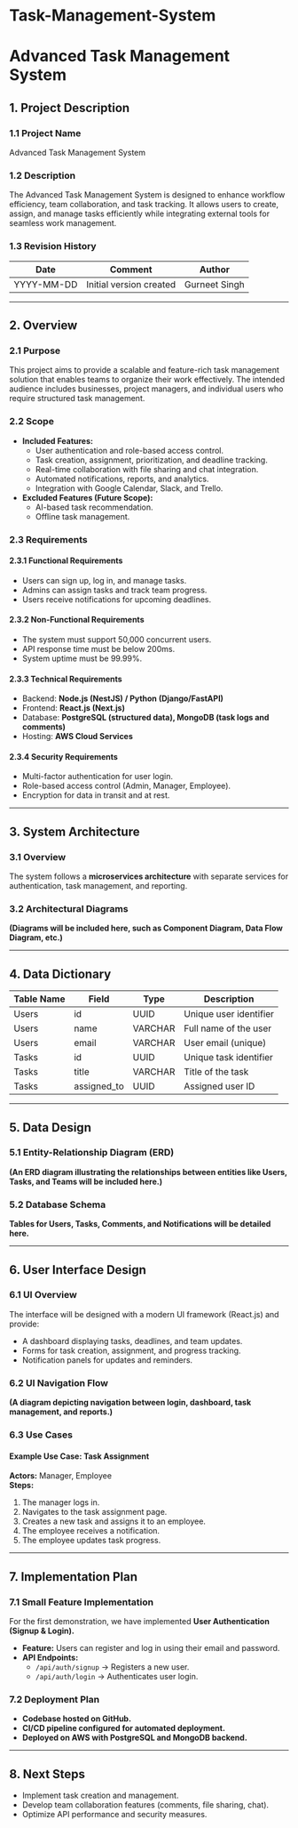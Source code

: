 # Task-Management-System

# Advanced Task Management System

## 1. Project Description

### 1.1 Project Name
Advanced Task Management System

### 1.2 Description
The Advanced Task Management System is designed to enhance workflow efficiency, team collaboration, and task tracking. It allows users to create, assign, and manage tasks efficiently while integrating external tools for seamless work management.

### 1.3 Revision History
| Date | Comment | Author |
|------|---------|--------|
| YYYY-MM-DD | Initial version created | Gurneet Singh |

---

## 2. Overview

### 2.1 Purpose
This project aims to provide a scalable and feature-rich task management solution that enables teams to organize their work effectively. The intended audience includes businesses, project managers, and individual users who require structured task management.

### 2.2 Scope
- **Included Features:**
  - User authentication and role-based access control.
  - Task creation, assignment, prioritization, and deadline tracking.
  - Real-time collaboration with file sharing and chat integration.
  - Automated notifications, reports, and analytics.
  - Integration with Google Calendar, Slack, and Trello.
- **Excluded Features (Future Scope):**
  - AI-based task recommendation.
  - Offline task management.

### 2.3 Requirements

#### 2.3.1 Functional Requirements
- Users can sign up, log in, and manage tasks.
- Admins can assign tasks and track team progress.
- Users receive notifications for upcoming deadlines.

#### 2.3.2 Non-Functional Requirements
- The system must support 50,000 concurrent users.
- API response time must be below 200ms.
- System uptime must be 99.99%.

#### 2.3.3 Technical Requirements
- Backend: **Node.js (NestJS) / Python (Django/FastAPI)**
- Frontend: **React.js (Next.js)**
- Database: **PostgreSQL (structured data), MongoDB (task logs and comments)**
- Hosting: **AWS Cloud Services**

#### 2.3.4 Security Requirements
- Multi-factor authentication for user login.
- Role-based access control (Admin, Manager, Employee).
- Encryption for data in transit and at rest.

---

## 3. System Architecture

### 3.1 Overview
The system follows a **microservices architecture** with separate services for authentication, task management, and reporting.

### 3.2 Architectural Diagrams
**(Diagrams will be included here, such as Component Diagram, Data Flow Diagram, etc.)**

---

## 4. Data Dictionary

| Table Name | Field | Type | Description |
|------------|--------|------|-------------|
| Users | id | UUID | Unique user identifier |
| Users | name | VARCHAR | Full name of the user |
| Users | email | VARCHAR | User email (unique) |
| Tasks | id | UUID | Unique task identifier |
| Tasks | title | VARCHAR | Title of the task |
| Tasks | assigned_to | UUID | Assigned user ID |

---

## 5. Data Design

### 5.1 Entity-Relationship Diagram (ERD)
**(An ERD diagram illustrating the relationships between entities like Users, Tasks, and Teams will be included here.)**

### 5.2 Database Schema
**Tables for Users, Tasks, Comments, and Notifications will be detailed here.**

---

## 6. User Interface Design

### 6.1 UI Overview
The interface will be designed with a modern UI framework (React.js) and provide:
- A dashboard displaying tasks, deadlines, and team updates.
- Forms for task creation, assignment, and progress tracking.
- Notification panels for updates and reminders.

### 6.2 UI Navigation Flow
**(A diagram depicting navigation between login, dashboard, task management, and reports.)**

### 6.3 Use Cases
#### Example Use Case: Task Assignment
**Actors:** Manager, Employee  
**Steps:**
1. The manager logs in.
2. Navigates to the task assignment page.
3. Creates a new task and assigns it to an employee.
4. The employee receives a notification.
5. The employee updates task progress.

---

## 7. Implementation Plan

### 7.1 Small Feature Implementation
For the first demonstration, we have implemented **User Authentication (Signup & Login).**
- **Feature:** Users can register and log in using their email and password.
- **API Endpoints:**
  - `/api/auth/signup` → Registers a new user.
  - `/api/auth/login` → Authenticates user login.

### 7.2 Deployment Plan
- **Codebase hosted on GitHub.**
- **CI/CD pipeline configured for automated deployment.**
- **Deployed on AWS with PostgreSQL and MongoDB backend.**

---

## 8. Next Steps
- Implement task creation and management.
- Develop team collaboration features (comments, file sharing, chat).
- Optimize API performance and security measures.


